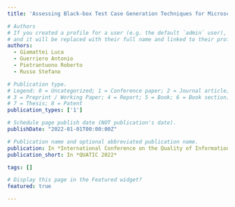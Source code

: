 ```yaml
---
title: 'Assessing Black-box Test Case Generation Techniques for Microservices'

# Authors
# If you created a profile for a user (e.g. the default `admin` user), write the username (folder name) here
# and it will be replaced with their full name and linked to their profile.
authors:
  - Giamattei Luca
  - Guerriero Antonio 
  - Pietrantuono Roberto
  - Russo Stefano

# Publication type.
# Legend: 0 = Uncategorized; 1 = Conference paper; 2 = Journal article;
# 3 = Preprint / Working Paper; 4 = Report; 5 = Book; 6 = Book section;
# 7 = Thesis; 8 = Patent
publication_types: ['1']

# Schedule page publish date (NOT publication's date).
publishDate: "2022-01-01T00:00:00Z"

# Publication name and optional abbreviated publication name.
publication: In *International Conference on the Quality of Information and Communications Technology*
publication_short: In *QUATIC 2022*

tags: []

# Display this page in the Featured widget?
featured: true

---
```

